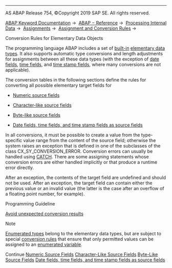  

* * *

AS ABAP Release 754, ©Copyright 2019 SAP SE. All rights reserved.

[ABAP Keyword Documentation](javascript:call_link\('abenabap.htm'\)) →  [ABAP − Reference](javascript:call_link\('abenabap_reference.htm'\)) →  [Processing Internal Data](javascript:call_link\('abenabap_data_working.htm'\)) →  [Assignments](javascript:call_link\('abenvalue_assignments.htm'\)) →  [Assignment and Conversion Rules](javascript:call_link\('abenconversion_rules.htm'\)) → 

Conversion Rules for Elementary Data Objects

The programming language ABAP includes a set of [built-in](javascript:call_link\('abenbuilt_in_types_complete.htm'\)) [elementary data types](javascript:call_link\('abenelementary_data_type_glosry.htm'\) "Glossary Entry"). It also supports automatic type conversions and length adjustments for assignments between all these data types (with the exception of [date fields](javascript:call_link\('abendate_field_glosry.htm'\) "Glossary Entry"), [time fields](javascript:call_link\('abentime_field_glosry.htm'\) "Glossary Entry"), and [time stamp fields](javascript:call_link\('abentimestamp_field_glosry.htm'\) "Glossary Entry"), where many conversions are not applicable).

The conversion tables in the following sections define the rules for converting all possible elementary target fields for

-   [Numeric source fields](javascript:call_link\('abennumeric_source_fields.htm'\))

-   [Character-like source fields](javascript:call_link\('abencharacter_source_fields.htm'\))

-   [Byte-like source fields](javascript:call_link\('abenbyte_source_fields.htm'\))

-   [Date fields, time fields, and time stamp fields as source fields](javascript:call_link\('abendate_time_source_fields.htm'\))

In all conversions, it must be possible to create a value from the type-specific value range from the content of the source field; otherwise the system raises an exception that is defined in one of the subclasses of the class CX\_SY\_CONVERSION\_ERROR. Conversion errors can usually be handled using [CATCH](javascript:call_link\('abapcatch_try.htm'\)). There are some assigning statements whose conversion errors are either handled implicitly or that produce a runtime error directly.

After an exception, the contents of the target field are undefined and should not be used. After an exception, the target field can contain either the previous value or an invalid value (the latter is the case after an overflow of a floating point number, for example).

Programming Guideline

[Avoid unexpected conversion results](javascript:call_link\('abenuse_conversion_rules_guidl.htm'\) "Guideline")

Note

[Enumerated types](javascript:call_link\('abenenumerated_type_glosry.htm'\) "Glossary Entry") belong to the elementary data types, but are subject to special [conversion rules](javascript:call_link\('abenconversion_enumerated.htm'\)) that ensure that only permitted values can be assigned to an [enumerated variable](javascript:call_link\('abenenumerated_variable_glosry.htm'\) "Glossary Entry").

Continue
[Numeric Source Fields](javascript:call_link\('abennumeric_source_fields.htm'\))
[Character-Like Source Fields](javascript:call_link\('abencharacter_source_fields.htm'\))
[Byte-Like Source Fields](javascript:call_link\('abenbyte_source_fields.htm'\))
[Date fields, time fields, and time stamp fields as source fields](javascript:call_link\('abendate_time_source_fields.htm'\))